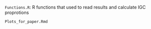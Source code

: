 `Functions.R`: R functions that used to read results and calculate IGC proprotions

`Plots_for_paper.Rmd`
